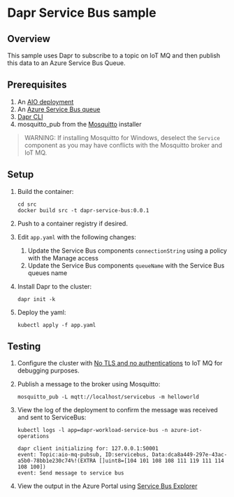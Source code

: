 # Dapr Service Bus sample

## Overview

This sample uses Dapr to subscribe to a topic on IoT MQ and then publish this data to an Azure Service Bus Queue.

## Prerequisites

1. An [AIO deployment](https://learn.microsoft.com/azure/iot-operations/get-started/quickstart-deploy)
1. An [Azure Service Bus queue](https://learn.microsoft.com/en-us/azure/service-bus-messaging/service-bus-quickstart-portal)
1. [Dapr CLI](https://docs.dapr.io/getting-started/install-dapr-cli/)
1. mosquitto_pub from the [Mosquitto](https://mosquitto.org/download/) installer

> WARNING:
> If installing Mosquitto for Windows, deselect the `Service` component as you may have conflicts with the Mosquitto broker and IoT MQ.

## Setup

1. Build the container:

    ```
    cd src
    docker build src -t dapr-service-bus:0.0.1
    ```

1. Push to a container registry if desired.

1. Edit `app.yaml` with the following changes:

    1. Update the Service Bus components `connectionString` using a policy with the Manage access
    1. Update the Service Bus components `queueName` with the Service Bus queues name

1. Install Dapr to the cluster:

    ```
    dapr init -k
    ```

1. Deploy the yaml:

    ```
    kubectl apply -f app.yaml
    ```

## Testing

1. Configure the cluster with [No TLS and no authentications](https://learn.microsoft.com/azure/iot-operations/manage-mqtt-connectivity/howto-test-connection#no-tls-and-no-authentication) to IoT MQ for debugging purposes.

1. Publish a message to the broker using Mosquitto:

    ```
    mosquitto_pub -L mqtt://localhost/servicebus -m helloworld
    ```

1. View the log of the deployment to confirm the message was received and sent to ServiceBus:

    ```
    kubectl logs -l app=dapr-workload-service-bus -n azure-iot-operations
    ```

    ```output
    dapr client initializing for: 127.0.0.1:50001
    event: Topic:aio-mq-pubsub, ID:servicebus, Data:dca8a449-297e-43ac-a5b0-78bb1e230c74%!(EXTRA []uint8=[104 101 108 108 111 119 111 114 108 100])
    event: Send message to service bus
    ```

1. View the output in the Azure Portal using [Service Bus Explorer](https://learn.microsoft.com/azure/service-bus-messaging/explorer)

